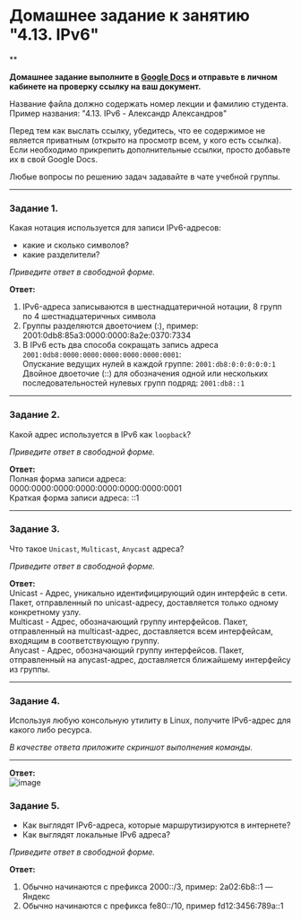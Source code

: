 # Домашнее задание к занятию "4.13. IPv6"

**

**Домашнее задание выполните в [Google Docs](https://docs.google.com/) и отправьте в личном кабинете на проверку ссылку на ваш документ.** 

Название файла должно содержать номер лекции и фамилию студента. Пример названия: "4.13. IPv6 - Александр Александров"

Перед тем как выслать ссылку, убедитесь, что ее содержимое не является приватным (открыто на просмотр всем, у кого есть ссылка). Если необходимо прикрепить дополнительные ссылки, просто добавьте их в свой Google Docs.

Любые вопросы по решению задач задавайте в чате учебной группы.

---

### Задание 1. 

Какая нотация используется для записи IPv6-адресов:

 - какие и сколько символов?
 - какие разделители?

*Приведите ответ в свободной форме.*

**Ответ:**  
1. IPv6-адреса записываются в шестнадцатеричной нотации, 8 групп по 4 шестнадцатеричных символа  
2. Группы разделяются двоеточием (:), пример: 2001:0db8:85a3:0000:0000:8a2e:0370:7334
3. В IPv6 есть два способа сокращать запись адреса `2001:0db8:0000:0000:0000:0000:0000:0001`:  
   Опускание ведущих нулей в каждой группе: `2001:db8:0:0:0:0:0:1`  
   Двойное двоеточие (::) для обозначения одной или нескольких последовательностей нулевых групп подряд: `2001:db8::1`  

---

### Задание 2. 

Какой адрес используется в IPv6 как `loopback`?

*Приведите ответ в свободной форме.*

**Ответ:**  
Полная форма записи адреса: 0000:0000:0000:0000:0000:0000:0000:0001  
Краткая форма записи адреса: ::1

---

### Задание 3. 

Что такое `Unicast`, `Multicast`, `Anycast` адреса?

*Приведите ответ в свободной форме.*

**Ответ:**  
Unicast - Адрес, уникально идентифицирующий один интерфейс в сети. Пакет, отправленный по unicast-адресу, доставляется только одному конкретному узлу.  
Multicast - Адрес, обозначающий группу интерфейсов. Пакет, отправленный на multicast-адрес, доставляется всем интерфейсам, входящим в соответствующую группу.  
Anycast - Адрес, обозначающий группу интерфейсов. Пакет, отправленный на anycast-адрес, доставляется ближайшему интерфейсу из группы.  

---

### Задание 4. 

Используя любую консольную утилиту в Linux, получите IPv6-адрес для какого либо ресурса.

*В качестве ответа приложите скриншот выполнения команды.*

---
**Ответ:**  
![image](https://github.com/user-attachments/assets/c2f66a13-cb30-4401-9086-ad653c364369)  

### Задание 5. 

 - Как выглядят IPv6-адреса, которые маршрутизируются в интернете?
 - Как выглядят локальные IPv6 адреса?

*Приведите ответ в свободной форме.*

**Ответ:**  
1. Обычно начинаются с префикса 2000::/3, пример: 2a02:6b8::1 — Яндекс
2. Обычно начинаются с префикса fe80::/10, пример fd12:3456:789a::1

